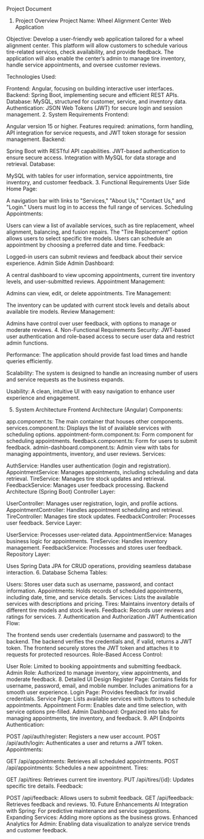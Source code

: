 Project Document
1. Project Overview
Project Name: Wheel Alignment Center Web Application

Objective:
Develop a user-friendly web application tailored for a wheel alignment center. This platform will allow customers to schedule various tire-related services, check availability, and provide feedback. The application will also enable the center’s admin to manage tire inventory, handle service appointments, and oversee customer reviews.

Technologies Used:

Frontend: Angular, focusing on building interactive user interfaces.
Backend: Spring Boot, implementing secure and efficient REST APIs.
Database: MySQL, structured for customer, service, and inventory data.
Authentication: JSON Web Tokens (JWT) for secure login and session management.
2. System Requirements
Frontend:

Angular version 15 or higher.
Features required: animations, form handling, API integration for service requests, and JWT token storage for session management.
Backend:

Spring Boot with RESTful API capabilities.
JWT-based authentication to ensure secure access.
Integration with MySQL for data storage and retrieval.
Database:

MySQL with tables for user information, service appointments, tire inventory, and customer feedback.
3. Functional Requirements
User Side
Home Page:

A navigation bar with links to "Services," "About Us," "Contact Us," and "Login."
Users must log in to access the full range of services.
Scheduling Appointments:

Users can view a list of available services, such as tire replacement, wheel alignment, balancing, and fusion repairs.
The "Tire Replacement" option allows users to select specific tire models.
Users can schedule an appointment by choosing a preferred date and time.
Feedback:

Logged-in users can submit reviews and feedback about their service experience.
Admin Side
Admin Dashboard:

A central dashboard to view upcoming appointments, current tire inventory levels, and user-submitted reviews.
Appointment Management:

Admins can view, edit, or delete appointments.
Tire Management:

The inventory can be updated with current stock levels and details about available tire models.
Review Management:

Admins have control over user feedback, with options to manage or moderate reviews.
4. Non-Functional Requirements
Security:
JWT-based user authentication and role-based access to secure user data and restrict admin functions.

Performance:
The application should provide fast load times and handle queries efficiently.

Scalability:
The system is designed to handle an increasing number of users and service requests as the business expands.

Usability:
A clean, intuitive UI with easy navigation to enhance user experience and engagement.

5. System Architecture
Frontend Architecture (Angular)
Components:

app.component.ts: The main container that houses other components.
services.component.ts: Displays the list of available services with scheduling options.
appointment-form.component.ts: Form component for scheduling appointments.
feedback.component.ts: Form for users to submit feedback.
admin-dashboard.component.ts: Admin view with tabs for managing appointments, inventory, and user reviews.
Services:

AuthService: Handles user authentication (login and registration).
AppointmentService: Manages appointments, including scheduling and data retrieval.
TireService: Manages tire stock updates and retrieval.
FeedbackService: Manages user feedback processing.
Backend Architecture (Spring Boot)
Controller Layer:

UserController: Manages user registration, login, and profile actions.
AppointmentController: Handles appointment scheduling and retrieval.
TireController: Manages tire stock updates.
FeedbackController: Processes user feedback.
Service Layer:

UserService: Processes user-related data.
AppointmentService: Manages business logic for appointments.
TireService: Handles inventory management.
FeedbackService: Processes and stores user feedback.
Repository Layer:

Uses Spring Data JPA for CRUD operations, providing seamless database interaction.
6. Database Schema
Tables:

Users: Stores user data such as username, password, and contact information.
Appointments: Holds records of scheduled appointments, including date, time, and service details.
Services: Lists the available services with descriptions and pricing.
Tires: Maintains inventory details of different tire models and stock levels.
Feedback: Records user reviews and ratings for services.
7. Authentication and Authorization
JWT Authentication Flow:

The frontend sends user credentials (username and password) to the backend.
The backend verifies the credentials and, if valid, returns a JWT token.
The frontend securely stores the JWT token and attaches it to requests for protected resources.
Role-Based Access Control:

User Role: Limited to booking appointments and submitting feedback.
Admin Role: Authorized to manage inventory, view appointments, and moderate feedback.
8. Detailed UI Design
Register Page: Contains fields for username, password, email, and mobile number. Includes animations for a smooth user experience.
Login Page: Provides feedback for invalid credentials.
Service Page: Lists available services with buttons to schedule appointments.
Appointment Form: Enables date and time selection, with service options pre-filled.
Admin Dashboard: Organized into tabs for managing appointments, tire inventory, and feedback.
9. API Endpoints
Authentication:

POST /api/auth/register: Registers a new user account.
POST /api/auth/login: Authenticates a user and returns a JWT token.
Appointments:

GET /api/appointments: Retrieves all scheduled appointments.
POST /api/appointments: Schedules a new appointment.
Tires:

GET /api/tires: Retrieves current tire inventory.
PUT /api/tires/{id}: Updates specific tire details.
Feedback:

POST /api/feedback: Allows users to submit feedback.
GET /api/feedback: Retrieves feedback and reviews.
10. Future Enhancements
AI Integration with Spring: For predictive maintenance and service suggestions.
Expanding Services: Adding more options as the business grows.
Enhanced Analytics for Admin: Enabling data visualization to analyze service trends and customer feedback.
